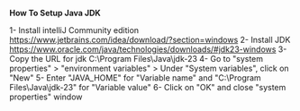 **How To Setup Java JDK**

1- Install intelliJ Community edition
    https://www.jetbrains.com/idea/download/?section=windows
2- Install JDK 
    https://www.oracle.com/java/technologies/downloads/#jdk23-windows
3- Copy the URL for jdk C:\Program Files\Java\jdk-23
4- Go to "system properties" > "environment variables" > Under "System variables", click on "New"
5- Enter "JAVA_HOME" for "Variable name" and "C:\Program Files\Java\jdk-23" for "Variable value"
6- Click on "OK" and close "system properties" window
    
